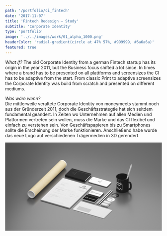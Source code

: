 ```yaml
---
path: '/portfolio/ci_fintech'
date: '2017-11-07'
title: 'Fintech Redesign – Study'
subtitle: 'Corporate Identity'
type: 'portfolio'
image: '../../images/work/01_alpha_1000.png'
headerColor: 'radial-gradient(circle at 47% 57%, #999999, #6a6a6a)'
featured: true
---
```


_What if?_
The old Corporate Identity from a german Fintech startup has its origin in the year 2011, but the Business focus shifted a lot since. In times where a brand has to be presented on all plattforms and screensizes the CI has to be adaptive from the start. From classic Print to adaptive screensizes the Corporate Identity was build from scratch and presented on different mediums.

_Was wäre wenn?_ <br>
Die mittlerweile veraltete Corporate Identity von moneymeets stammt noch aus der Gründerzeit 2011, doch die Geschäftsstrategtie hat sich seitdem fundamental geändert. In Zeiten wo Unternehmen auf allen Medien und Platformen vertreten sein wollen, muss die Marke und das CI flexibel und einfach zu verstehen sein.
Von Geschäftspapieren bis zu Smartphones sollte die Erscheinung der Marke funktionieren.
Anschließend habe wurde das neue Logo auf verschiedenen Trägermedien in 3D gerendert.

![CI](../../images/work/fintech_mockup.jpg)
